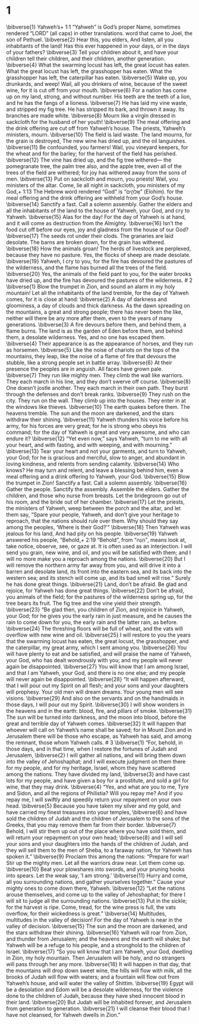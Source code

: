 # 1 
\bibverse{1} Yahweh’s+ 1:1 “Yahweh” is God’s proper Name, sometimes rendered “LORD” (all caps) in other translations. word that came to Joel, the son of Pethuel. \bibverse{2} Hear this, you elders, And listen, all you inhabitants of the land! Has this ever happened in your days, or in the days of your fathers? \bibverse{3} Tell your children about it, and have your children tell their children, and their children, another generation. \bibverse{4} What the swarming locust has left, the great locust has eaten. What the great locust has left, the grasshopper has eaten. What the grasshopper has left, the caterpillar has eaten. \bibverse{5} Wake up, you drunkards, and weep! Wail, all you drinkers of wine, because of the sweet wine, for it is cut off from your mouth. \bibverse{6} For a nation has come up on my land, strong, and without number. His teeth are the teeth of a lion, and he has the fangs of a lioness. \bibverse{7} He has laid my vine waste, and stripped my fig tree. He has stripped its bark, and thrown it away. Its branches are made white. \bibverse{8} Mourn like a virgin dressed in sackcloth for the husband of her youth! \bibverse{9} The meal offering and the drink offering are cut off from Yahweh’s house. The priests, Yahweh’s ministers, mourn. \bibverse{10} The field is laid waste. The land mourns, for the grain is destroyed, The new wine has dried up, and the oil languishes. \bibverse{11} Be confounded, you farmers! Wail, you vineyard keepers, for the wheat and for the barley; for the harvest of the field has perished. \bibverse{12} The vine has dried up, and the fig tree withered— the pomegranate tree, the palm tree also, and the apple tree, even all of the trees of the field are withered; for joy has withered away from the sons of men. \bibverse{13} Put on sackcloth and mourn, you priests! Wail, you ministers of the altar. Come, lie all night in sackcloth, you ministers of my God,+ 1:13 The Hebrew word rendered “God” is “אֱלֹהִ֑ים” (Elohim). for the meal offering and the drink offering are withheld from your God’s house. \bibverse{14} Sanctify a fast. Call a solemn assembly. Gather the elders and all the inhabitants of the land to the house of Yahweh, your God, and cry to Yahweh. \bibverse{15} Alas for the day! For the day of Yahweh is at hand, and it will come as destruction from the Almighty. \bibverse{16} Isn’t the food cut off before our eyes, joy and gladness from the house of our God? \bibverse{17} The seeds rot under their clods. The granaries are laid desolate. The barns are broken down, for the grain has withered. \bibverse{18} How the animals groan! The herds of livestock are perplexed, because they have no pasture. Yes, the flocks of sheep are made desolate. \bibverse{19} Yahweh, I cry to you, for the fire has devoured the pastures of the wilderness, and the flame has burned all the trees of the field. \bibverse{20} Yes, the animals of the field pant to you, for the water brooks have dried up, and the fire has devoured the pastures of the wilderness. # 2 
\bibverse{1} Blow the trumpet in Zion, and sound an alarm in my holy mountain! Let all the inhabitants of the land tremble, for the day of Yahweh comes, for it is close at hand: \bibverse{2} A day of darkness and gloominess, a day of clouds and thick darkness. As the dawn spreading on the mountains, a great and strong people; there has never been the like, neither will there be any more after them, even to the years of many generations. \bibverse{3} A fire devours before them, and behind them, a flame burns. The land is as the garden of Eden before them, and behind them, a desolate wilderness. Yes, and no one has escaped them. \bibverse{4} Their appearance is as the appearance of horses, and they run as horsemen. \bibverse{5} Like the noise of chariots on the tops of the mountains, they leap, like the noise of a flame of fire that devours the stubble, like a strong people set in battle array. \bibverse{6} At their presence the peoples are in anguish. All faces have grown pale. \bibverse{7} They run like mighty men. They climb the wall like warriors. They each march in his line, and they don’t swerve off course. \bibverse{8} One doesn’t jostle another. They each march in their own path. They burst through the defenses and don’t break ranks. \bibverse{9} They rush on the city. They run on the wall. They climb up into the houses. They enter in at the windows like thieves. \bibverse{10} The earth quakes before them. The heavens tremble. The sun and the moon are darkened, and the stars withdraw their shining. \bibverse{11} Yahweh thunders his voice before his army, for his forces are very great; for he is strong who obeys his command; for the day of Yahweh is great and very awesome, and who can endure it? \bibverse{12} “Yet even now,” says Yahweh, “turn to me with all your heart, and with fasting, and with weeping, and with mourning.” \bibverse{13} Tear your heart and not your garments, and turn to Yahweh, your God; for he is gracious and merciful, slow to anger, and abundant in loving kindness, and relents from sending calamity. \bibverse{14} Who knows? He may turn and relent, and leave a blessing behind him, even a meal offering and a drink offering to Yahweh, your God. \bibverse{15} Blow the trumpet in Zion! Sanctify a fast. Call a solemn assembly. \bibverse{16} Gather the people. Sanctify the assembly. Assemble the elders. Gather the children, and those who nurse from breasts. Let the bridegroom go out of his room, and the bride out of her chamber. \bibverse{17} Let the priests, the ministers of Yahweh, weep between the porch and the altar, and let them say, “Spare your people, Yahweh, and don’t give your heritage to reproach, that the nations should rule over them. Why should they say among the peoples, ‘Where is their God?’” \bibverse{18} Then Yahweh was jealous for his land, And had pity on his people. \bibverse{19} Yahweh answered his people, “Behold,+ 2:19 “Behold”, from “הִנֵּה”, means look at, take notice, observe, see, or gaze at. It is often used as an interjection. I will send you grain, new wine, and oil, and you will be satisfied with them; and I will no more make you a reproach among the nations. \bibverse{20} But I will remove the northern army far away from you, and will drive it into a barren and desolate land, its front into the eastern sea, and its back into the western sea; and its stench will come up, and its bad smell will rise.” Surely he has done great things. \bibverse{21} Land, don’t be afraid. Be glad and rejoice, for Yahweh has done great things. \bibverse{22} Don’t be afraid, you animals of the field; for the pastures of the wilderness spring up, for the tree bears its fruit. The fig tree and the vine yield their strength. \bibverse{23} “Be glad then, you children of Zion, and rejoice in Yahweh, your God; for he gives you the early rain in just measure, and he causes the rain to come down for you, the early rain and the latter rain, as before. \bibverse{24} The threshing floors will be full of wheat, and the vats will overflow with new wine and oil. \bibverse{25} I will restore to you the years that the swarming locust has eaten, the great locust, the grasshopper, and the caterpillar, my great army, which I sent among you. \bibverse{26} You will have plenty to eat and be satisfied, and will praise the name of Yahweh, your God, who has dealt wondrously with you; and my people will never again be disappointed. \bibverse{27} You will know that I am among Israel, and that I am Yahweh, your God, and there is no one else; and my people will never again be disappointed. \bibverse{28} “It will happen afterward, that I will pour out my Spirit on all flesh; and your sons and your daughters will prophesy. Your old men will dream dreams. Your young men will see visions. \bibverse{29} And also on the servants and on the handmaids in those days, I will pour out my Spirit. \bibverse{30} I will show wonders in the heavens and in the earth: blood, fire, and pillars of smoke. \bibverse{31} The sun will be turned into darkness, and the moon into blood, before the great and terrible day of Yahweh comes. \bibverse{32} It will happen that whoever will call on Yahweh’s name shall be saved; for in Mount Zion and in Jerusalem there will be those who escape, as Yahweh has said, and among the remnant, those whom Yahweh calls. # 3 
\bibverse{1} “For, behold, in those days, and in that time, when I restore the fortunes of Judah and Jerusalem, \bibverse{2} I will gather all nations, and will bring them down into the valley of Jehoshaphat; and I will execute judgment on them there for my people, and for my heritage, Israel, whom they have scattered among the nations. They have divided my land, \bibverse{3} and have cast lots for my people, and have given a boy for a prostitute, and sold a girl for wine, that they may drink. \bibverse{4} “Yes, and what are you to me, Tyre and Sidon, and all the regions of Philistia? Will you repay me? And if you repay me, I will swiftly and speedily return your repayment on your own head. \bibverse{5} Because you have taken my silver and my gold, and have carried my finest treasures into your temples, \bibverse{6} and have sold the children of Judah and the children of Jerusalem to the sons of the Greeks, that you may remove them far from their border. \bibverse{7} Behold, I will stir them up out of the place where you have sold them, and will return your repayment on your own head; \bibverse{8} and I will sell your sons and your daughters into the hands of the children of Judah, and they will sell them to the men of Sheba, to a faraway nation, for Yahweh has spoken it.” \bibverse{9} Proclaim this among the nations: “Prepare for war! Stir up the mighty men. Let all the warriors draw near. Let them come up. \bibverse{10} Beat your plowshares into swords, and your pruning hooks into spears. Let the weak say, ‘I am strong.’ \bibverse{11} Hurry and come, all you surrounding nations, and gather yourselves together.” Cause your mighty ones to come down there, Yahweh. \bibverse{12} “Let the nations arouse themselves, and come up to the valley of Jehoshaphat; for there I will sit to judge all the surrounding nations. \bibverse{13} Put in the sickle; for the harvest is ripe. Come, tread, for the wine press is full, the vats overflow, for their wickedness is great.” \bibverse{14} Multitudes, multitudes in the valley of decision! For the day of Yahweh is near in the valley of decision. \bibverse{15} The sun and the moon are darkened, and the stars withdraw their shining. \bibverse{16} Yahweh will roar from Zion, and thunder from Jerusalem; and the heavens and the earth will shake; but Yahweh will be a refuge to his people, and a stronghold to the children of Israel. \bibverse{17} “So you will know that I am Yahweh, your God, dwelling in Zion, my holy mountain. Then Jerusalem will be holy, and no strangers will pass through her any more. \bibverse{18} It will happen in that day, that the mountains will drop down sweet wine, the hills will flow with milk, all the brooks of Judah will flow with waters; and a fountain will flow out from Yahweh’s house, and will water the valley of Shittim. \bibverse{19} Egypt will be a desolation and Edom will be a desolate wilderness, for the violence done to the children of Judah, because they have shed innocent blood in their land. \bibverse{20} But Judah will be inhabited forever, and Jerusalem from generation to generation. \bibverse{21} I will cleanse their blood that I have not cleansed, for Yahweh dwells in Zion.” 